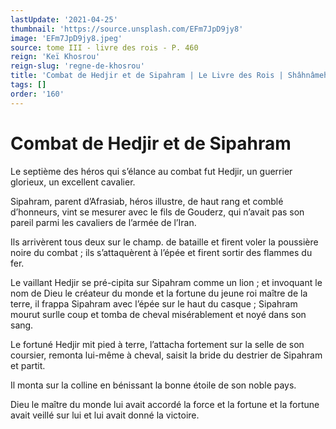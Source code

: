 ```yaml
---
lastUpdate: '2021-04-25'
thumbnail: 'https://source.unsplash.com/EFm7JpD9jy8'
image: 'EFm7JpD9jy8.jpeg'
source: tome III - livre des rois - P. 460
reign: 'Keï Khosrou'
reign-slug: 'regne-de-khosrou'
title: 'Combat de Hedjir et de Sipahram | Le Livre des Rois | Shâhnâmeh'
tags: []
order: '160'
---
```


# Combat de Hedjir et de Sipahram

Le septième des héros qui s’élance au combat fut Hedjir, un guerrier glorieux, un excellent cavalier.

Sipahram, parent d’Afrasiab, héros illustre, de haut rang et comblé d’honneurs, vint se mesurer avec le fils de Gouderz, qui n’avait pas son pareil parmi les cavaliers de l’armée de l’Iran.

Ils arrivèrent tous deux sur le champ. de bataille et firent voler la poussière noire du combat ; ils s’attaquèrent à l’épée et firent sortir des flammes du fer.

Le vaillant Hedjir se pré-cipita sur Sipahram comme un lion ; et invoquant le nom de Dieu le créateur du monde et la fortune du jeune roi maître de la terre, il frappa Sipahram avec l’épée sur le haut du casque ; Sipahram mourut surlle coup et tomba de cheval misérablement et noyé dans son sang.

Le fortuné Hedjir mit pied à terre, l’attacha fortement sur la selle de son coursier, remonta lui-même à cheval, saisit la bride du destrier de Sipahram et partit.

Il monta sur la colline en bénissant la bonne étoile de son noble pays.

Dieu le maître du monde lui avait accordé la force et la fortune et la fortune avait veillé sur lui et lui avait donné la victoire.

